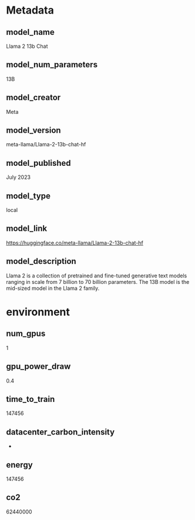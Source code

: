 # Metadata

## model_name
<!--- Name of the model -->
Llama 2 13b Chat

## model_num_parameters
<!--- Number of Parameters -->
13B

## model_creator
<!--- Creator of the model -->
Meta

## model_version
<!--- Used model version -->
meta-llama/Llama-2-13b-chat-hf

## model_published
<!--- When was the model published -->
July 2023

## model_type
<!--- {api, api_with_logit, local} -->
local

## model_link
<!--- Link to the model -->
https://huggingface.co/meta-llama/Llama-2-13b-chat-hf

## model_description
<!--- Short description of the model -->
Llama 2 is a collection of pretrained and fine-tuned generative text models ranging in scale from 7 billion to 70 billion parameters. The 13B model is the mid-sized model in the Llama 2 family.

# environment

## num_gpus
<!--- number of gpu's used --> 
1

## gpu_power_draw
<!--- draw of the used GPUs in kW --> 
0.4

## time_to_train
<!--- total time taken for training in hours --> 
147456

## datacenter_carbon_intensity
<!--- grams of CO2 emissions per kWh of energy consumed of the datacenter -->
-

## energy
147456

## co2
62440000
